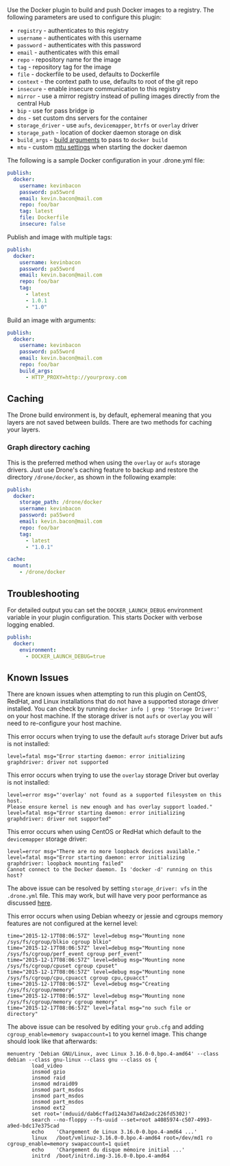 Use the Docker plugin to build and push Docker images to a registry. The following parameters are used to configure this plugin:

* `registry` - authenticates to this registry
* `username` - authenticates with this username
* `password` - authenticates with this password
* `email` - authenticates with this email
* `repo` - repository name for the image
* `tag` - repository tag for the image
* `file` - dockerfile to be used, defaults to Dockerfile
* `context` - the context path to use, defaults to root of the git repo
* `insecure` - enable insecure communication to this registry
* `mirror` - use a mirror registry instead of pulling images directly from the central Hub
* `bip` - use for pass bridge ip
* `dns` - set custom dns servers for the container
* `storage_driver` - use `aufs`, `devicemapper`, `btrfs` or `overlay` driver
* `storage_path` - location of docker daemon storage on disk
* `build_args` - [build arguments](https://docs.docker.com/engine/reference/commandline/build/#set-build-time-variables-build-arg) to pass to `docker build`
* `mtu` - custom [mtu settings](https://docs.docker.com/v1.8/articles/networking/#docker0) when starting the docker daemon

The following is a sample Docker configuration in your .drone.yml file:

```yaml
publish:
  docker:
    username: kevinbacon
    password: pa55word
    email: kevin.bacon@mail.com
    repo: foo/bar
    tag: latest
    file: Dockerfile
    insecure: false
```

Publish and image with multiple tags:

```yaml
publish:
  docker:
    username: kevinbacon
    password: pa55word
    email: kevin.bacon@mail.com
    repo: foo/bar
    tag:
      - latest
      - 1.0.1
      - "1.0"
```

Build an image with arguments:

```yaml
publish:
  docker:
    username: kevinbacon
    password: pa55word
    email: kevin.bacon@mail.com
    repo: foo/bar
    build_args:
      - HTTP_PROXY=http://yourproxy.com
```

## Caching

The Drone build environment is, by default, ephemeral meaning that you layers are not saved between builds. There are two methods for caching your layers.

### Graph directory caching

This is the preferred method when using the `overlay` or `aufs` storage drivers. Just use Drone's caching feature to backup and restore the directory `/drone/docker`, as shown in the following example:

```yaml
publish:
  docker:
    storage_path: /drone/docker
    username: kevinbacon
    password: pa55word
    email: kevin.bacon@mail.com
    repo: foo/bar
    tag:
      - latest
      - "1.0.1"

cache:
  mount:
    - /drone/docker
```

## Troubleshooting

For detailed output you can set the `DOCKER_LAUNCH_DEBUG` environment variable in your plugin configuration. This starts Docker with verbose logging enabled.

```yaml
publish:
  docker:
    environment:
      - DOCKER_LAUNCH_DEBUG=true
```

## Known Issues

There are known issues when attempting to run this plugin on CentOS, RedHat, and Linux installations that do not have a supported storage driver installed. You can check by running `docker info | grep 'Storage Driver:'` on your host machine. If the storage driver is not `aufs` or `overlay` you will need to re-configure your host machine.

This error occurs when trying to use the default `aufs` storage Driver but aufs is not installed:

```
level=fatal msg="Error starting daemon: error initializing graphdriver: driver not supported
```

This error occurs when trying to use the `overlay` storage Driver but overlay is not installed:

```
level=error msg="'overlay' not found as a supported filesystem on this host.
Please ensure kernel is new enough and has overlay support loaded."
level=fatal msg="Error starting daemon: error initializing graphdriver: driver not supported"
```

This error occurs when using CentOS or RedHat which default to the `devicemapper` storage driver:

```
level=error msg="There are no more loopback devices available."
level=fatal msg="Error starting daemon: error initializing graphdriver: loopback mounting failed"
Cannot connect to the Docker daemon. Is 'docker -d' running on this host?
```

The above issue can be resolved by setting `storage_driver: vfs` in the `.drone.yml` file. This may work, but will have very poor performance as discussed [here](https://github.com/rancher/docker-from-scratch/issues/20).

This error occurs when using Debian wheezy or jessie and cgroups memory features are not configured at the kernel level:

```
time="2015-12-17T08:06:57Z" level=debug msg="Mounting none /sys/fs/cgroup/blkio cgroup blkio"
time="2015-12-17T08:06:57Z" level=debug msg="Mounting none /sys/fs/cgroup/perf_event cgroup perf_event"
time="2015-12-17T08:06:57Z" level=debug msg="Mounting none /sys/fs/cgroup/cpuset cgroup cpuset"
time="2015-12-17T08:06:57Z" level=debug msg="Mounting none /sys/fs/cgroup/cpu,cpuacct cgroup cpu,cpuacct"
time="2015-12-17T08:06:57Z" level=debug msg="Creating /sys/fs/cgroup/memory"
time="2015-12-17T08:06:57Z" level=debug msg="Mounting none /sys/fs/cgroup/memory cgroup memory"
time="2015-12-17T08:06:57Z" level=fatal msg="no such file or directory"
```

The above issue can be resolved by editing your `grub.cfg` and adding `cgroup_enable=memory swapaccount=1` to you kernel image. This change should look like that afterwards:

```
menuentry 'Debian GNU/Linux, avec Linux 3.16.0-0.bpo.4-amd64' --class debian --class gnu-linux --class gnu --class os {
        load_video
        insmod gzio
        insmod raid
        insmod mdraid09
        insmod part_msdos
        insmod part_msdos
        insmod part_msdos
        insmod ext2
        set root='(mduuid/dab6cffad124a3d7a4d2adc226fd5302)'
        search --no-floppy --fs-uuid --set=root a4085974-c507-4993-a9ed-bdc17e375cad
        echo    'Chargement de Linux 3.16.0-0.bpo.4-amd64 ...'
        linux   /boot/vmlinuz-3.16.0-0.bpo.4-amd64 root=/dev/md1 ro  cgroup_enable=memory swapaccount=1 quiet
        echo    'Chargement du disque mémoire initial ...'
        initrd  /boot/initrd.img-3.16.0-0.bpo.4-amd64
```
